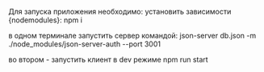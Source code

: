 Для запуска приложения необходимо:
 установить зависимости {nodemodules}: npm i

 в одном терминале запустить сервер командой:
    json-server db.json -m ./node_modules/json-server-auth --port 3001
 
 во втором - запустить клиент в dev режиме
    npm run start
